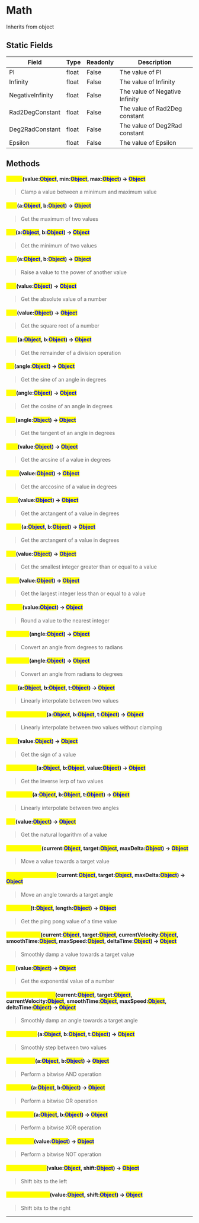 # Math
Inherits from object
## Static Fields
|Field|Type|Readonly|Description|
|---|---|---|---|
|PI|float|False|The value of PI|
|Infinity|float|False|The value of Infinity|
|NegativeInfinity|float|False|The value of Negative Infinity|
|Rad2DegConstant|float|False|The value of Rad2Deg constant|
|Deg2RadConstant|float|False|The value of Deg2Rad constant|
|Epsilon|float|False|The value of Epsilon|
## Methods
#### <mark style="color:yellow;">Clamp</mark>(value:<mark style="color:blue;">Object</mark>, min:<mark style="color:blue;">Object</mark>, max:<mark style="color:blue;">Object</mark>) -> <mark style="color:blue;">Object</mark>
> Clamp a value between a minimum and maximum value

#### <mark style="color:yellow;">Max</mark>(a:<mark style="color:blue;">Object</mark>, b:<mark style="color:blue;">Object</mark>) -> <mark style="color:blue;">Object</mark>
> Get the maximum of two values

#### <mark style="color:yellow;">Min</mark>(a:<mark style="color:blue;">Object</mark>, b:<mark style="color:blue;">Object</mark>) -> <mark style="color:blue;">Object</mark>
> Get the minimum of two values

#### <mark style="color:yellow;">Pow</mark>(a:<mark style="color:blue;">Object</mark>, b:<mark style="color:blue;">Object</mark>) -> <mark style="color:blue;">Object</mark>
> Raise a value to the power of another value

#### <mark style="color:yellow;">Abs</mark>(value:<mark style="color:blue;">Object</mark>) -> <mark style="color:blue;">Object</mark>
> Get the absolute value of a number

#### <mark style="color:yellow;">Sqrt</mark>(value:<mark style="color:blue;">Object</mark>) -> <mark style="color:blue;">Object</mark>
> Get the square root of a number

#### <mark style="color:yellow;">Mod</mark>(a:<mark style="color:blue;">Object</mark>, b:<mark style="color:blue;">Object</mark>) -> <mark style="color:blue;">Object</mark>
> Get the remainder of a division operation

#### <mark style="color:yellow;">Sin</mark>(angle:<mark style="color:blue;">Object</mark>) -> <mark style="color:blue;">Object</mark>
> Get the sine of an angle in degrees

#### <mark style="color:yellow;">Cos</mark>(angle:<mark style="color:blue;">Object</mark>) -> <mark style="color:blue;">Object</mark>
> Get the cosine of an angle in degrees

#### <mark style="color:yellow;">Tan</mark>(angle:<mark style="color:blue;">Object</mark>) -> <mark style="color:blue;">Object</mark>
> Get the tangent of an angle in degrees

#### <mark style="color:yellow;">Asin</mark>(value:<mark style="color:blue;">Object</mark>) -> <mark style="color:blue;">Object</mark>
> Get the arcsine of a value in degrees

#### <mark style="color:yellow;">Acos</mark>(value:<mark style="color:blue;">Object</mark>) -> <mark style="color:blue;">Object</mark>
> Get the arccosine of a value in degrees

#### <mark style="color:yellow;">Atan</mark>(value:<mark style="color:blue;">Object</mark>) -> <mark style="color:blue;">Object</mark>
> Get the arctangent of a value in degrees

#### <mark style="color:yellow;">Atan2</mark>(a:<mark style="color:blue;">Object</mark>, b:<mark style="color:blue;">Object</mark>) -> <mark style="color:blue;">Object</mark>
> Get the arctangent of a value in degrees

#### <mark style="color:yellow;">Ceil</mark>(value:<mark style="color:blue;">Object</mark>) -> <mark style="color:blue;">Object</mark>
> Get the smallest integer greater than or equal to a value

#### <mark style="color:yellow;">Floor</mark>(value:<mark style="color:blue;">Object</mark>) -> <mark style="color:blue;">Object</mark>
> Get the largest integer less than or equal to a value

#### <mark style="color:yellow;">Round</mark>(value:<mark style="color:blue;">Object</mark>) -> <mark style="color:blue;">Object</mark>
> Round a value to the nearest integer

#### <mark style="color:yellow;">Deg2Rad</mark>(angle:<mark style="color:blue;">Object</mark>) -> <mark style="color:blue;">Object</mark>
> Convert an angle from degrees to radians

#### <mark style="color:yellow;">Rad2Deg</mark>(angle:<mark style="color:blue;">Object</mark>) -> <mark style="color:blue;">Object</mark>
> Convert an angle from radians to degrees

#### <mark style="color:yellow;">Lerp</mark>(a:<mark style="color:blue;">Object</mark>, b:<mark style="color:blue;">Object</mark>, t:<mark style="color:blue;">Object</mark>) -> <mark style="color:blue;">Object</mark>
> Linearly interpolate between two values

#### <mark style="color:yellow;">LerpUnclamped</mark>(a:<mark style="color:blue;">Object</mark>, b:<mark style="color:blue;">Object</mark>, t:<mark style="color:blue;">Object</mark>) -> <mark style="color:blue;">Object</mark>
> Linearly interpolate between two values without clamping

#### <mark style="color:yellow;">Sign</mark>(value:<mark style="color:blue;">Object</mark>) -> <mark style="color:blue;">Object</mark>
> Get the sign of a value

#### <mark style="color:yellow;">InverseLerp</mark>(a:<mark style="color:blue;">Object</mark>, b:<mark style="color:blue;">Object</mark>, value:<mark style="color:blue;">Object</mark>) -> <mark style="color:blue;">Object</mark>
> Get the inverse lerp of two values

#### <mark style="color:yellow;">LerpAngle</mark>(a:<mark style="color:blue;">Object</mark>, b:<mark style="color:blue;">Object</mark>, t:<mark style="color:blue;">Object</mark>) -> <mark style="color:blue;">Object</mark>
> Linearly interpolate between two angles

#### <mark style="color:yellow;">Log</mark>(value:<mark style="color:blue;">Object</mark>) -> <mark style="color:blue;">Object</mark>
> Get the natural logarithm of a value

#### <mark style="color:yellow;">MoveTowards</mark>(current:<mark style="color:blue;">Object</mark>, target:<mark style="color:blue;">Object</mark>, maxDelta:<mark style="color:blue;">Object</mark>) -> <mark style="color:blue;">Object</mark>
> Move a value towards a target value

#### <mark style="color:yellow;">MoveTowardsAngle</mark>(current:<mark style="color:blue;">Object</mark>, target:<mark style="color:blue;">Object</mark>, maxDelta:<mark style="color:blue;">Object</mark>) -> <mark style="color:blue;">Object</mark>
> Move an angle towards a target angle

#### <mark style="color:yellow;">PingPong</mark>(t:<mark style="color:blue;">Object</mark>, length:<mark style="color:blue;">Object</mark>) -> <mark style="color:blue;">Object</mark>
> Get the ping pong value of a time value

#### <mark style="color:yellow;">SmoothDamp</mark>(current:<mark style="color:blue;">Object</mark>, target:<mark style="color:blue;">Object</mark>, currentVelocity:<mark style="color:blue;">Object</mark>, smoothTime:<mark style="color:blue;">Object</mark>, maxSpeed:<mark style="color:blue;">Object</mark>, deltaTime:<mark style="color:blue;">Object</mark>) -> <mark style="color:blue;">Object</mark>
> Smoothly damp a value towards a target value

#### <mark style="color:yellow;">Exp</mark>(value:<mark style="color:blue;">Object</mark>) -> <mark style="color:blue;">Object</mark>
> Get the exponential value of a number

#### <mark style="color:yellow;">SmoothDampAngle</mark>(current:<mark style="color:blue;">Object</mark>, target:<mark style="color:blue;">Object</mark>, currentVelocity:<mark style="color:blue;">Object</mark>, smoothTime:<mark style="color:blue;">Object</mark>, maxSpeed:<mark style="color:blue;">Object</mark>, deltaTime:<mark style="color:blue;">Object</mark>) -> <mark style="color:blue;">Object</mark>
> Smoothly damp an angle towards a target angle

#### <mark style="color:yellow;">SmoothStep</mark>(a:<mark style="color:blue;">Object</mark>, b:<mark style="color:blue;">Object</mark>, t:<mark style="color:blue;">Object</mark>) -> <mark style="color:blue;">Object</mark>
> Smoothly step between two values

#### <mark style="color:yellow;">BitwiseAnd</mark>(a:<mark style="color:blue;">Object</mark>, b:<mark style="color:blue;">Object</mark>) -> <mark style="color:blue;">Object</mark>
> Perform a bitwise AND operation

#### <mark style="color:yellow;">BitwiseOr</mark>(a:<mark style="color:blue;">Object</mark>, b:<mark style="color:blue;">Object</mark>) -> <mark style="color:blue;">Object</mark>
> Perform a bitwise OR operation

#### <mark style="color:yellow;">BitwiseXor</mark>(a:<mark style="color:blue;">Object</mark>, b:<mark style="color:blue;">Object</mark>) -> <mark style="color:blue;">Object</mark>
> Perform a bitwise XOR operation

#### <mark style="color:yellow;">BitwiseNot</mark>(value:<mark style="color:blue;">Object</mark>) -> <mark style="color:blue;">Object</mark>
> Perform a bitwise NOT operation

#### <mark style="color:yellow;">BitwiseLeftShift</mark>(value:<mark style="color:blue;">Object</mark>, shift:<mark style="color:blue;">Object</mark>) -> <mark style="color:blue;">Object</mark>
> Shift bits to the left

#### <mark style="color:yellow;">BitwiseRightShift</mark>(value:<mark style="color:blue;">Object</mark>, shift:<mark style="color:blue;">Object</mark>) -> <mark style="color:blue;">Object</mark>
> Shift bits to the right


---

